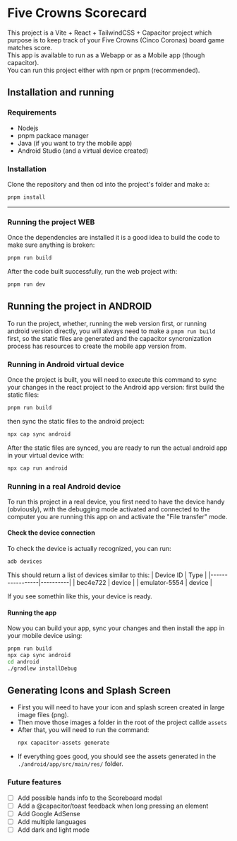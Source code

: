 # Five Crowns Scorecard
This project is a Vite + React + TailwindCSS + Capacitor project which purpose is to keep track of your Five Crowns (Cinco Coronas) board game matches score.  
This app is available to run as a Webapp or as a Mobile app (though capacitor).  
You can run this project either with npm or pnpm (recommended).

## Installation and running
### Requirements
- Nodejs
- pnpm packace manager
- Java (if you want to try the mobile app)
- Android Studio (and a virtual device created)

### Installation
Clone the repository and then cd into the project's folder and make a:  
```bash
pnpm install
```
---
### Running the project WEB
Once the dependencies are installed it is a good idea to build the code to make sure anything is broken:
```bash
pnpm run build
```

After the code built successfully, run the web project with:
```bash
pnpm run dev
```

## Running the project in ANDROID
To run the project, whether, running the web version first, or running android version directly, you will always need to make a ```pnpm run build``` first, so the static files are generated and the capacitor syncronization process has resources to create the mobile app version from.  
  
### Running in Android virtual device
Once the project is built, you will need to execute this command to sync your changes in the react project to the Android app version:
first build the static files:
```bash
pnpm run build
```
then sync the static files to the android project:
```bash
npx cap sync android
```
After the static files are synced, you are ready to run the actual android app in your virtual device with:
```bash
npx cap run android
```

### Running in a real Android device
To run this project in a real device, you first need to have the device handy (obviously), with the debugging mode activated and connected to the computer you are running this app on and activate the "File transfer" mode.

#### Check the device connection
To check the device is actually recognized, you can run:
```bash
adb devices
```
This should return a list of devices similar to this:
| Device ID       | Type     |
|-----------------|----------|
| bec4e722        | device   |
| emulator-5554   | device   |

If you see somethin like this, your device is ready.

#### Running the app
Now you can build your app, sync your changes and then install the app in your mobile device using:
```bash
pnpm run build  
npx cap sync android  
cd android  
./gradlew installDebug
```

## Generating Icons and Splash Screen
- First you will need to have your icon and splash screen created in large image files (png).
- Then move those images a folder in the root of the project callde `assets`
- After that, you will need to run the command:
    ```bash
    npx capacitor-assets generate
    ```
- If everything goes good, you should see the assets generated in the `./android/app/src/main/res/` folder.


### Future features
- [ ] Add possible hands info to the Scoreboard modal
- [ ] Add a @capacitor/toast feedback when long pressing an element
- [ ] Add Google AdSense
- [ ] Add multiple languages
- [ ] Add dark and light mode